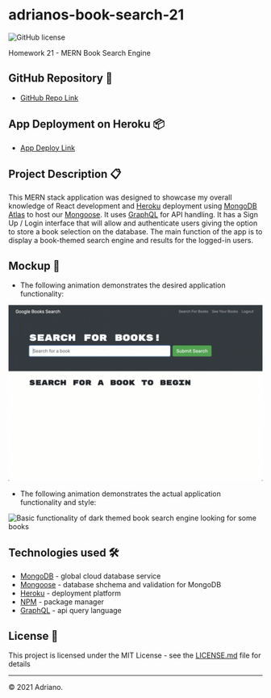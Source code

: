 # adrianos-book-search-21
![GitHub license](https://img.shields.io/badge/license-MIT-green.svg)

Homework 21 - MERN Book Search Engine

## GitHub Repository 🚀

- [GitHub Repo Link](https://github.com/AdrianoArmen/adrianos-book-search-21)

## App Deployment on Heroku 📦

- [App Deploy Link](https://still-crag-44399.herokuapp.com/)

## Project Description 📋
This MERN stack application was designed to showcase my overall knowledge of React development and [Heroku](https://dashboard.heroku.com/apps) deployment using  [MongoDB Atlas](https://www.mongodb.com/es/cloud/atlas/register) to host our [Mongoose](https://mongoosejs.com/). It uses [GraphQL](https://graphql.org/graphql-js/) for API handling. It has a Sign Up / Login interface that will allow and authenticate users giving the option to store a book selection on the database. The main function of the app is to display a book-themed search engine and results for the logged-in users.



## Mockup 🔧

- The following animation demonstrates the desired application functionality:

![Animation shows "star wars" typed into a search box and books about Star Wars appearing as results.](./Assets/21-mern-homework-demo-01.gif)

- The following animation demonstrates the actual application functionality and style:

![Basic functionality of dark themed book search engine looking for some books](./Assets/appfunctionality.gif)

## Technologies used 🛠️
- [MongoDB](https://www.mongodb.com/es/cloud/atlas) - global cloud database service
- [Mongoose](https://mongoosejs.com/) - database shchema and validation for MongoDB
- [Heroku](https://dashboard.heroku.com/apps) - deployment platform
- [NPM](https://www.npmjs.com/) - package manager
- [GraphQL](https://graphql.org/graphql-js/) - api query language


## License 📄

This project is licensed under the MIT License - see the [LICENSE.md](LICENSE.md) file for details

---

© 2021 Adriano.

